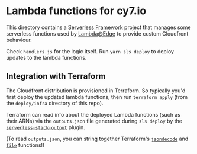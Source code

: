 # Lambda functions for cy7.io

This directory contains a [Serverless Framework](https://www.serverless.com/framework/docs/) project that manages some serverless functions used by [Lambda@Edge](https://docs.aws.amazon.com/lambda/latest/dg/lambda-edge.html) to provide custom Cloudfront behaviour.

Check `handlers.js` for the logic itself. Run `yarn sls deploy` to deploy updates to the lambda functions.

## Integration with Terraform

The Cloudfront distribution is provisioned in Terraform. So typically you'd first deploy the updated lambda functions, then run `terraform apply` (from the `deploy/infra` directory of this repo).

Terraform can read info about the deployed Lambda functions (such as their ARNs) via the `outputs.json` file generated during `sls deploy` by the [`serverless-stack-output`](https://www.serverless.com/plugins/serverless-stack-output) plugin.

(To read `outputs.json`, you can string together Terraform's [`jsondecode`](https://www.terraform.io/docs/configuration/functions/jsondecode.html) and [`file`](https://www.terraform.io/docs/configuration/functions/file.html) functions!)

